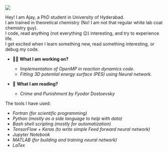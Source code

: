 ![](https://komarev.com/ghpvc/?username=aguyfromshivalik&color=yellow&style=for-the-badge) <!--  to get the profile view counter. -->

Hey! I am Ajay, a PhD student in University of Hyderabad. </br>
I am trained in theoretical chemistry (No! I am not that regular white lab coat chemistry guy). </br>
I code, read anything (not everything 😉) interesting, and try to experience life.</br>
I get excited when I learn something new, read something interesting, or debug my code.</br>

   - 👷‍♂️ **What I am working on?** </br>
     * _Implementation of OpenMP in reaction dynamics code._
     * _Fitting 3D potential energy surface (PES) using Neural network._
       
   - 📖 **What I am reading?**
      * _Crime and Punishment by Fyodor Dostoevsky_

The tools I have used:
* _Fortran (for scientific programming)_
*  _Python (mostly as a side language to help with data)_
*  _Bash shell scripting (mostly for automatization)_
* _TensorFlow + Keras (to write simple Feed forward neural network)_
* _Jupyter Notebook_
* _MATLAB (for building and training neural network)_
* _LaTex_



<!--
**aguyfromshivalik/aguyfromshivalik** is a ✨ _special_ ✨ repository because its `README.md` (this file) appears on your GitHub profile.

Here are some ideas to get you started:

 

- 👯 I’m looking to collaborate on ...
- 🤔 I’m looking for help with ...
- 💬 Ask me about ...
- 📫 How to reach me: ...
- 😄 Pronouns: ...
- ⚡ Fun fact: ...
-->
